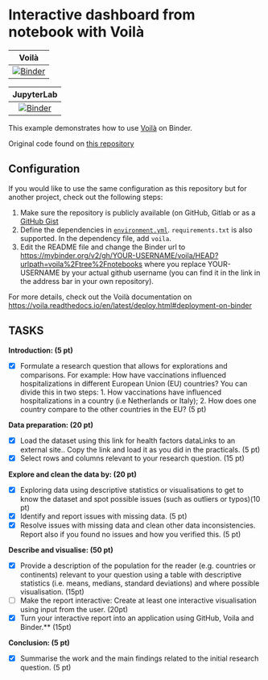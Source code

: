 # Interactive dashboard from notebook with Voilà


| Voilà |
| :---------------------: |
| [![Binder](https://mybinder.org/badge_logo.svg)](https://mybinder.org/v2/gh/Peiprjs/voila/HEAD?urlpath=voila%2Ftree%2Fnotebooks) |

| JupyterLab |
| :---------------------: |
| [![Binder](https://mybinder.org/badge_logo.svg)](https://mybinder.org/v2/gh/Peiprjs/voila/HEAD?urlpath=lab%2Ftree%2Fnotebooks) |


This example demonstrates how to use [Voilà](https://github.com/voila-dashboards/voila) on Binder.

Original code found on [this repository](https://github.com/binder-examples/voila)

## Configuration

If you would like to use the same configuration as this repository but for another project, check out the following steps:

1. Make sure the repository is publicly available (on GitHub, Gitlab or as a [GitHub Gist](https://gist.github.com)
2. Define the dependencies in [`environment.yml`](./environment.yml). `requirements.txt` is also supported. In the dependency file, add `voila`.
3. Edit the README file and change the Binder url to https://mybinder.org/v2/gh/YOUR-USERNAME/voila/HEAD?urlpath=voila%2Ftree%2Fnotebooks where you replace YOUR-USERNAME by your actual github username (you can find it in the link in the address bar in your own repository).

For more details, check out the Voilà documentation on https://voila.readthedocs.io/en/latest/deploy.html#deployment-on-binder

## TASKS
**Introduction: (5 pt)**
- [X] Formulate a research question that allows for explorations and comparisons. For example: How have vaccinations influenced hospitalizations in different European Union (EU) countries? You can divide this in two steps: 1. How vaccinations have influenced hospitalizations in a country (i.e Netherlands or Italy); 2. How does one country compare to the other countries in the EU? (5 pt)

**Data preparation: (20 pt)**
- [X] Load the dataset using this link for health factors dataLinks to an external site.. Copy the link and load it as you did in the practicals. (5 pt)
- [X] Select rows and columns relevant to your research question. (15 pt)

**Explore and clean the data by: (20 pt)**
- [X] Exploring data using descriptive statistics or visualisations to get to know the dataset and spot possible issues (such as outliers or typos)(10 pt)
- [X] Identify and report issues with missing data. (5 pt)
- [X] Resolve issues with missing data and clean other data inconsistencies. Report also if you found no issues and how you verified this. (5 pt)

**Describe and visualise: (50 pt)**
- [X] Provide a description of the population for the reader (e.g. countries or continents) relevant to your question using a table with descriptive statistics (i.e. means, medians, standard deviations) and where possible visualisation. (15pt)
- [ ] Make the report interactive: Create at least one interactive visualisation using input from the user. (20pt)
- [X] Turn your interactive report into an application using GitHub, Voila and Binder.** (15pt)

**Conclusion: (5 pt)**
- [X] Summarise the work and the main findings related to the initial research question. (5 pt)
